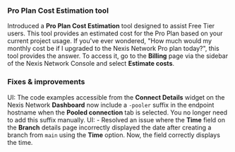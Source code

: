 ### Pro Plan Cost Estimation tool

Introduced a **Pro Plan Cost Estimation** tool designed to assist Free Tier users. This tool provides an estimated cost for the Pro Plan based on your current project usage. If you've ever wondered, "How much would my monthly cost be if I upgraded to the Nexis Network Pro plan today?", this tool provides the answer. To access it, go to the **Billing** page via the sidebar of the Nexis Network Console and select **Estimate costs**.

### Fixes & improvements

UI: The code examples accessible from the **Connect Details** widget on the Nexis Network **Dashboard** now include a `-pooler` suffix in the endpoint hostname when the **Pooled connection** tab is selected. You no longer need to add this suffix manually.
UI: - Resolved an issue where the **Time** field on the **Branch** details page incorrectly displayed the date after creating a branch from `main` using the **Time** option. Now, the field correctly displays the time.
